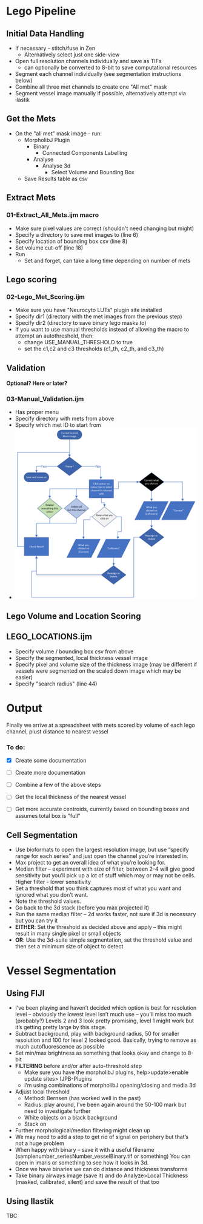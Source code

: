 # Lego Pipeline

## Initial Data Handling
- If necessary - stitch/fuse in Zen
  - Alternatively select just one side-view 
- Open full resolution channels individually and save as TIFs
  - can optionally be converted to 8-bit to save computational resources
- Segment each channel individually (see segmentation instructions below)
- Combine all three met channels to create one "All met" mask 
- Segment vessel image manually if possible, alternatively attempt via ilastik

## Get the Mets
 - On the "all met" mask image - run:
   - MorpholibJ Plugin
     - Binary 
       - Connected Components Labelling
     - Analyse
       - Analyse 3d
         - Select Volume and Bounding Box
   - Save Results table as csv

## Extract Mets
### 01-Extract_All_Mets.ijm macro
- Make sure pixel values are correct (shouldn't need changing but might)
- Specify a directory to save met images to (line 6)
- Specify location of bounding box csv (line 8)
- Set volume cut-off  (line 18)
- Run
  - Set and forget, can take a long time depending on number of mets

## Lego scoring 
### 02-Lego_Met_Scoring.ijm
- Make sure you have "Neurocyto LUTs" plugin site installed
- Specify dir1 (directory with the met images from the previous step)
- Specify dir2 (directory to save binary lego masks to)
- If you want to use manual thresholds instead of allowing the macro to attempt an autothreshold, then:
  - change USE_MANUAL_THRESHOLD to true 
  - set the c1,c2 and c3 thresholds (c1_th, c2_th, and c3_th)

##  Validation 
#### Optional? Here or later? 
### 03-Manual_Validation.ijm
- Has proper menu
- Specify directory with mets from above
- Specify which met ID to start from
- ![Super intuitive flow diagram](img/LeGO%20Flow.png)

## Lego Volume and Location Scoring
## LEGO_LOCATIONS.ijm
- Specify volume / bounding box csv from above 
- Specify the segmented, local thickness vessel image 
- Specify pixel and volume size of the thickness image (may be different if vessels were segmented on the scaled down image which may be easier)
- Specify "search radius" (line 44)

# Output
Finally we arrive at a spreadsheet with mets scored by volume of each lego channel, plust distance to nearest vessel 
 ### To do:
 - [x] Create some documentation
  -[ ] Create more documentation
  - [ ] Combine a few of the above steps
  - [ ] Get the local thickness of the nearest vessel
  - [ ] Get more accurate centroids, currently based on bounding boxes and assumes total box is "full"


## Cell Segmentation 
- Use bioformats to open the largest resolution image, but use “specify range for each series” and just open the channel you’re interested in.  
- Max project to get an overall idea of what you’re looking for.  
- Median filter – experiment with size of filter, between 2-4 will give good sensitivity but you’ll pick up a lot of stuff which may or may not be cells. Higher filter - lower sensitivity  
- Set a threshold that you think captures most of what you want and ignored what you don’t want.  
- Note the threshold values.  
- Go back to the 3d stack (before you max projected it) 
- Run the same median filter – 2d works faster, not sure if 3d is necessary but you can try it 
- **EITHER**: Set the threshold as decided above and apply – this might result in many single pixel or small objects  
- **OR**: Use the 3d-suite simple segmentation, set the threshold value and then set a minimum size of object to detect 
 

# Vessel Segmentation 
## Using FIJI 
- I’ve been playing and haven’t decided which option is best for resolution level – obviously the lowest level isn’t much use – you'll miss too much (probably?) Levels 2 and 3 look pretty promising, level 1 might work but it’s getting pretty large by this stage.  
- Subtract background, play with background radius, 50 for smaller resolution and 100 for level 2 looked good. Basically, trying to remove as much autofluorescence as possible 
- Set min/max brightness as something that looks okay and change to 8-bit 
- **FILTERING** before and/or after auto-threshold step
  - Make sure you have the morpholibJ plugins, help>update>enable update sites> IJPB-Plugins
  - I’m using combinations of morpholibJ opening/closing and media 3d 
- Adjust local threshold  
  - Method: Bernsen (has worked well in the past) 
  - Radius: play around, I’ve been again around the 50-100 mark but need to investigate further 
  - White objects on a black background 
  - Stack on 
- Further morphological/median filtering might clean up
- We may need to add a step to get rid of signal on periphery but that’s not a huge problem 
- When happy with binary – save it with a useful filename (samplenumber_seriesNumber_vesselBinary.tif or something) You can open in imaris or something to see how it looks in 3d.  
- Once we have binaries we can do distance and thickness transforms 
- Take binary airways image (save it) and do Analyze>Local Thickness (masked, calibrated, silent) and save the result of that too  

## Using Ilastik
TBC





 
